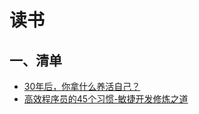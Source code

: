 # 读书

## 一、清单

* [30年后，你拿什么养活自己？](docs/what_will_you_do_to_support_yourself_in_30_years.md)
* [高效程序员的45个习惯-敏捷开发修炼之道](docs/45_habits_of_highly_effective_programmers_the_way_to_practice_agile_development.md)
